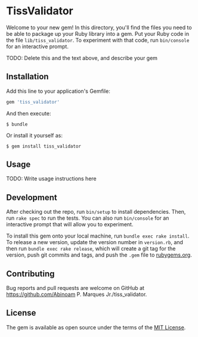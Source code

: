 # TissValidator

Welcome to your new gem! In this directory, you'll find the files you need to be able to package up your Ruby library into a gem. Put your Ruby code in the file `lib/tiss_validator`. To experiment with that code, run `bin/console` for an interactive prompt.

TODO: Delete this and the text above, and describe your gem

## Installation

Add this line to your application's Gemfile:

```ruby
gem 'tiss_validator'
```

And then execute:

    $ bundle

Or install it yourself as:

    $ gem install tiss_validator

## Usage

TODO: Write usage instructions here

## Development

After checking out the repo, run `bin/setup` to install dependencies. Then, run `rake spec` to run the tests. You can also run `bin/console` for an interactive prompt that will allow you to experiment.

To install this gem onto your local machine, run `bundle exec rake install`. To release a new version, update the version number in `version.rb`, and then run `bundle exec rake release`, which will create a git tag for the version, push git commits and tags, and push the `.gem` file to [rubygems.org](https://rubygems.org).

## Contributing

Bug reports and pull requests are welcome on GitHub at https://github.com/Abinoam P. Marques Jr./tiss_validator.


## License

The gem is available as open source under the terms of the [MIT License](http://opensource.org/licenses/MIT).

